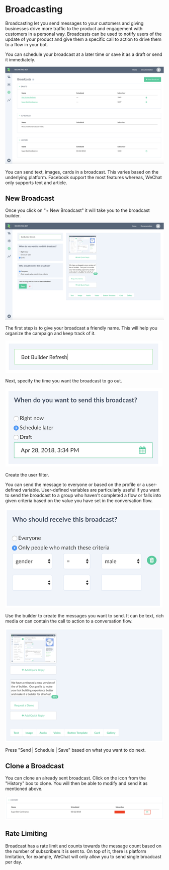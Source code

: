 # Broadcasting

Broadcasting let you send messages to your customers and giving businesses drive more traffic to the product and engagement with customers in a personal way. Broadcasts can be used to notify users of the update of your product and give them a specific call to action to drive them to a flow in your bot.


You can schedule your broadcast at a later time or save it as a draft or send it immediately.

![](./broadcasting.png)


You can send text, images, cards in a broadcast. This varies based on the underlying platform. Facebook support the most features whereas, WeChat only supports text and article.

## New Broadcast

Once you click on "+ New Broadcast" it will take you to the broadcast builder. 

![](./broadcast-detail.png)


The first step is to give your broadcast a friendly name. This will help you organize the campaign and keep track of it.


![](./broadcast-name.png)


Next, specify the time you want the broadcast to go out.

![](./schedule-broadcast.png)


Create the user filter. 

You can send the message to everyone or based on the profile or a user-defined variable. User-defined variables are particularly useful if you want to send the broadcast to a group who haven't completed a flow or falls into given criteria based on the value you have set in the conversation flow.

![](./broadcast-filter.png)


Use the builder to create the messages you want to send. It can be text, rich media or can contain the call to action to a conversation flow.

![](./broadcast-builder.png)


Press "Send | Schedule | Save" based on what you want to do next.


## Clone a Broadcast

You can clone an already sent broadcast. Click on the icon from the "History" box to clone. You will then be able to modify and send it as mentioned above.

![](./clone-broadcast.png)

## Rate Limiting

Broadcast has a rate limit and counts towards the message count based on the number of subscribers it is sent to. On top of it, there is platform limitation, for example, WeChat will only allow you to send single broadcast per day.


